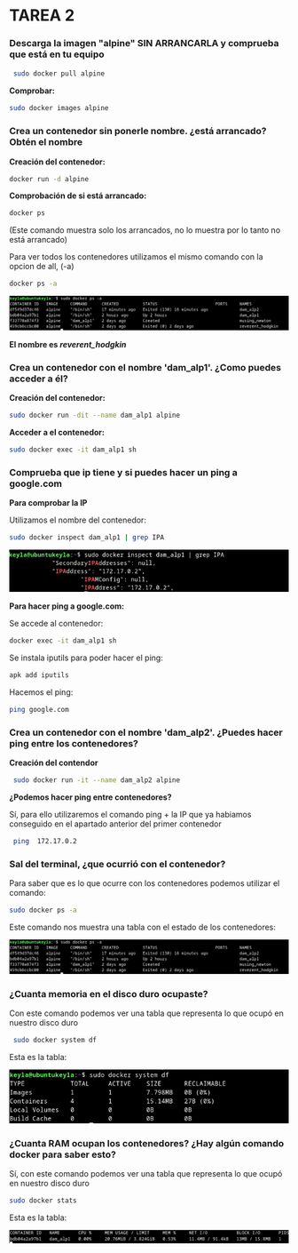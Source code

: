 # TAREA 2 

### **Descarga la imagen "alpine" SIN ARRANCARLA y comprueba que está en tu equipo**


```bash
 sudo docker pull alpine 
```
**Comprobar:**
```bash
sudo docker images alpine
```


### **Crea un contenedor sin ponerle nombre. ¿está arrancado? Obtén el nombre**

**Creación del contenedor:**

```bash
docker run -d alpine
```

**Comprobación de si está arrancado:**

```bash
docker ps 
```
(Este comando muestra solo los arrancados, no lo muestra por lo tanto no está arrancado)

Para ver todos los contenedores utilizamos el mismo comando con la opcion de all, (-a)

```bash
docker ps -a
```

![salidaterminal](img/image-4.png)



**El nombre es *reverent_hodgkin***

### **Crea un contenedor con el nombre 'dam_alp1'. ¿Como puedes acceder a él?**

**Creación del contenedor:**

```bash
sudo docker run -dit --name dam_alp1 alpine
```

**Acceder a el contenedor:**

```bash
sudo docker exec -it dam_alp1 sh
```

### **Comprueba que ip tiene y si puedes hacer un ping a google.com**

**Para comprobar la IP**

Utilizamos el nombre del contenedor: 

```bash
sudo docker inspect dam_alp1 | grep IPA
```

![IPaddres](img/image-1.png)

**Para hacer ping a google.com:** 

Se accede al contenedor:
```bash
docker exec -it dam_alp1 sh
```

Se instala iputils para poder hacer el ping:

```bash
apk add iputils
```

Hacemos el ping:

```bash
ping google.com
```


### **Crea un contenedor con el nombre 'dam_alp2'. ¿Puedes hacer ping entre los contenedores?**

**Creación del contendor**

```bash
 sudo docker run -it --name dam_alp2 alpine
```


**¿Podemos hacer ping entre contenedores?**

Sí, para ello utilizaremos el comando ping + la IP que ya habiamos conseguido en el apartado anterior del primer contenedor

```bash
 ping  172.17.0.2 
```

### **Sal del terminal, ¿que ocurrió con el contenedor?**

Para saber que es lo que ocurre con los contenedores podemos utilizar el comando: 

```bash
sudo docker ps -a
```

Este comando nos muestra una tabla con el estado de los contenedores:

![salidaterminal](img/image-4.png)

### **¿Cuanta memoria en el disco duro ocupaste?**

Con este comando podemos ver una tabla que representa lo que ocupó en nuestro disco duro


```bash
 sudo docker system df
 ```

Esta es la tabla:

![memoria](img/image-2.png)


### **¿Cuanta RAM ocupan los contenedores? ¿Hay algún comando docker para saber esto?**
Sí, con este comando podemos ver una tabla que representa lo que ocupó en nuestro disco duro


```bash
sudo docker stats
```
Esta es la tabla:

![alt text](img/image-3.png)



